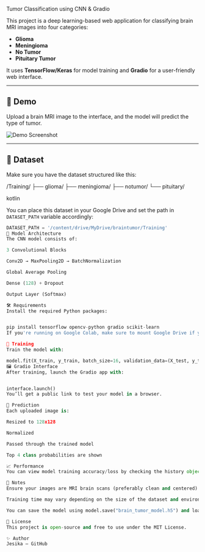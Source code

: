 Tumor Classification using CNN & Gradio

This project is a deep learning-based web application for classifying brain MRI images into four categories:
- **Glioma**
- **Meningioma**
- **No Tumor**
- **Pituitary Tumor**

It uses **TensorFlow/Keras** for model training and **Gradio** for a user-friendly web interface.

---

## 🚀 Demo
Upload a brain MRI image to the interface, and the model will predict the type of tumor.

![Demo Screenshot](demo_screenshot.png) <!-- Optional: Add screenshot if available -->

---

## 📂 Dataset

Make sure you have the dataset structured like this:

/Training/
├── glioma/
├── meningioma/
├── notumor/
└── pituitary/

kotlin


You can place this dataset in your Google Drive and set the path in `DATASET_PATH` variable accordingly:
```python
DATASET_PATH = '/content/drive/MyDrive/braintumor/Training'
🧠 Model Architecture
The CNN model consists of:

3 Convolutional Blocks

Conv2D → MaxPooling2D → BatchNormalization

Global Average Pooling

Dense (128) + Dropout

Output Layer (Softmax)

🛠 Requirements
Install the required Python packages:


pip install tensorflow opencv-python gradio scikit-learn
If you're running on Google Colab, make sure to mount Google Drive if your dataset is stored there.

🧪 Training
Train the model with:

model.fit(X_train, y_train, batch_size=16, validation_data=(X_test, y_test), epochs=10)
🖼 Gradio Interface
After training, launch the Gradio app with:


interface.launch()
You’ll get a public link to test your model in a browser.

🔮 Prediction
Each uploaded image is:

Resized to 128x128

Normalized

Passed through the trained model

Top 4 class probabilities are shown

📈 Performance
You can view model training accuracy/loss by checking the history object returned by model.fit().

📌 Notes
Ensure your images are MRI brain scans (preferably clean and centered).

Training time may vary depending on the size of the dataset and environment (GPU recommended).

You can save the model using model.save("brain_tumor_model.h5") and load it later for inference.

📃 License
This project is open-source and free to use under the MIT License.

✨ Author
Jesika – GitHub


